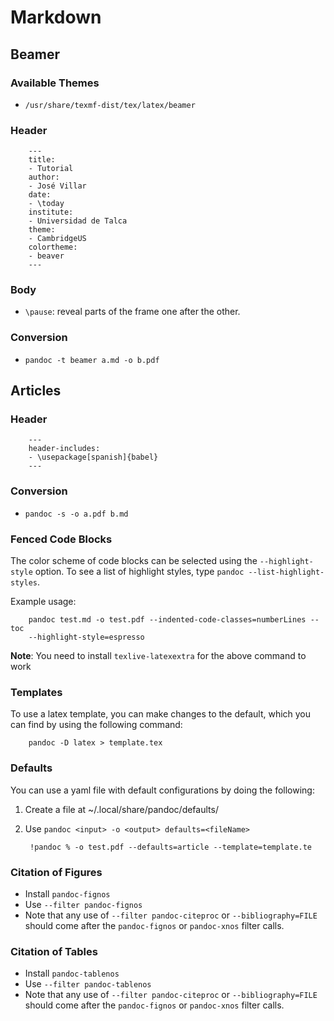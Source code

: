 # Markdown

## Beamer

### Available Themes

- `/usr/share/texmf-dist/tex/latex/beamer`


### Header

        ---
        title:
        - Tutorial
        author:
        - José Villar
        date:
        - \today
        institute:
        - Universidad de Talca
        theme:
        - CambridgeUS
        colortheme:
        - beaver
        ---

### Body

- `\pause`: reveal parts of the frame one after the other.

### Conversion

- `pandoc -t beamer a.md -o b.pdf`

## Articles

### Header

        ---
        header-includes:
        - \usepackage[spanish]{babel}
        ---

### Conversion

- `pandoc -s -o a.pdf b.md`

### Fenced Code Blocks

The color scheme of code blocks can be selected using the `--highlight-style`
option. To see a list of highlight styles, type `pandoc
--list-highlight-styles`.

Example usage:

        pandoc test.md -o test.pdf --indented-code-classes=numberLines --toc
        --highlight-style=espresso

**Note**: You need to install `texlive-latexextra` for the above command to work

### Templates

To use a latex template, you can make changes to the default, which you can
find by using the following command:

        pandoc -D latex > template.tex

### Defaults

You can use a yaml file with default configurations by doing the following:

1. Create a file at ~/.local/share/pandoc/defaults/<fileName>
1. Use `pandoc <input> -o <output> defaults=<fileName>`

        !pandoc % -o test.pdf --defaults=article --template=template.te


### Citation of Figures

- Install `pandoc-fignos`
- Use `--filter pandoc-fignos`
- Note that any use of `--filter pandoc-citeproc` or `--bibliography=FILE`
  should come after the `pandoc-fignos` or `pandoc-xnos` filter calls.

### Citation of Tables

- Install `pandoc-tablenos`
- Use `--filter pandoc-tablenos`
- Note that any use of `--filter pandoc-citeproc` or `--bibliography=FILE`
  should come after the `pandoc-fignos` or `pandoc-xnos` filter calls.
